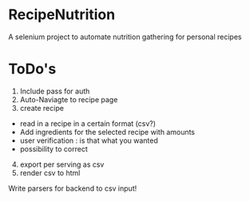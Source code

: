 # RecipeNutrition
A selenium project to automate nutrition gathering for personal recipes


# ToDo's

1. Include pass for auth
2. Auto-Naviagte to recipe page
3. create recipe 
  - read in a recipe in a certain format (csv?)
  - Add ingredients for the selected recipe with amounts 
  - user verification : is that what you wanted 
  - possibility to correct
 4. export per serving as csv
 5. render csv to html

Write parsers for backend to csv input!
